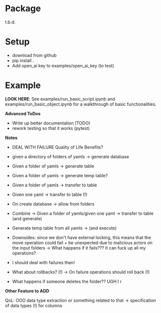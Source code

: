 # Package

t.b.d.

# Setup

- download from github
- pip install .
- Add open_ai key to examples/open_ai_key (to test)

# Example

**LOOK HERE**: See examples/run_basic_script.ipynb and examples/run_basic_object.ipynb for a walkthrough of basic functionalities.

**Advanced ToDos**
- Write up better documentation (TODO)
- rework testing so that it works (pytest)

**Notes**

- DEAL WITH FAILURE
Quality of Life Benefits?

- given a directory of folders of yamls -> generate database
- Given a folder of yamls -> generate table
- Given a folder of yamls -> generate temp table?
- Given a folder of yamls -> transfer to table
- Given one yaml -> transfer to table (!)

- On create database -> allow from folders
- Combine -> Given a folder of yamls/given one yaml -> transfer to table (and generate)
- Generate temp table from all yamls -> (and execute)


- Downsides: since we don't have external locking, this means that the move operation could fail + be unexpected due to malicious actors on the input folders -> What happens if it fails??? It can fuck up all my operations? 
- I should deal with failures then!
- What about rollbacks? (!) -> On failure operations should roll back (!)
- What happens if someone deletes the folder?? UGH I r

**Other Feature to ADD**

QoL: OOO data type extraction or something related to that -> specification of data types (!) for columns